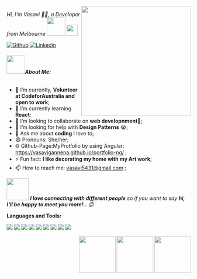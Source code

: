<!--Github Profile -->

<img align='right' src="https://media.giphy.com/media/p4NLw3I4U0idi/source.gif" width="300">
<p><em>Hi, I'm Vasavi 🙏🏻, a Developer from Melbourne
<img src="https://media.giphy.com/media/12oufCB0MyZ1Go/giphy.gif" width="50">
<img src="https://media.giphy.com/media/WUlplcMpOCEmTGBtBW/giphy.gif" width="30"> 
</em></p>

<!-- Your badges
You can use the website to generate badges: https://shields.io/
-->

[![Github](https://img.shields.io/badge/-Github-000?style=flat&logo=Github&logoColor=white)](https://github.com/VasaviGannena)
[![Linkedin](https://img.shields.io/badge/-LinkedIn-blue?style=flat&logo=Linkedin&logoColor=white)](https://www.linkedin.com/in/vasavigannena/)

###### <img src="https://media.giphy.com/media/VgCDAzcKvsR6OM0uWg/giphy.gif" width="50">**About Me:**

- 🔭 I’m currently, **Volunteer at CodeforAustralia and open to work**;
- 🌱 I’m currently learning **React**;
- 👯 I’m looking to collaborate on **web developnment**🤝;
- 🤔 I’m looking for help with **Design Patterns** 😭;
- 💬 Ask me about **coding** I love to;
- 😄 Pronouns: She/her;
- 🌐 Github-Page:MyProtfolio by using Angular: https://vasavigannena.github.io/portfolio-ng/ ;
- ⚡ Fun fact: **I like decorating my home with my Art work**;
- 📫 How to reach me: vasavi5431@gmail.com ;

<img src="https://media.giphy.com/media/LnQjpWaON8nhr21vNW/giphy.gif" width="60"> <em><b>I love connecting with different people</b> so if you want to say <b>hi, I'll be happy to meet you more!..</b> 😊</em>

**Languages and Tools:**

<code><img src="https://icongr.am/devicon/html5-original.svg?size=22&color=currentColor"></code>
<code><img src="https://icongr.am/devicon/css3-original.svg?size=22&color=currentColor"></code>
<code><img src="https://icongr.am/devicon/sass-original.svg?size=22&color=currentColor"></code>
<code><img src="https://icongr.am/devicon/mongodb-original-wordmark.svg?size=22&color=currentColor"></code>
<code><img src="https://icongr.am/devicon/react-original.svg?size=22&color=currentColor"></code>
<code><img src="https://icongr.am/devicon/nodejs-original.svg?size=22&color=currentColor"></code>
<code><img src="https://icongr.am/devicon/bootstrap-plain.svg?size=22&color=currentColor"></code>
<code><img src="https://icongr.am/devicon/git-original.svg?size=22&color=currentColor"></code>
<code><img src="https://icongr.am/devicon/wordpress-plain.svg?size=22&color=currentColor"></code>

<img src="https://i.giphy.com/media/IdyAQJVN2kVPNUrojM/200.webp" width="100" align="right">
<img src="https://media.giphy.com/media/ln7z2eWriiQAllfVcn/giphy.gif" width="100" align="right">
<img src="https://i.giphy.com/media/KzJkzjggfGN5Py6nkT/200.webp" width="100" align="right">
